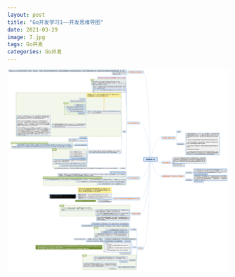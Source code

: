 ```yaml
---
layout: post
title: "Go并发学习1——并发思维导图"
date: 2021-03-29
image: 7.jpg
tags: Go并发
categories: Go并发
---
```




![](/assets/images/go-common-release/并发编程小结.png)
